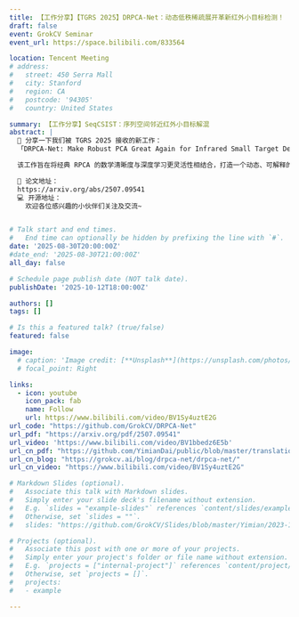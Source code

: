 ```yaml
---
title: 【工作分享】【TGRS 2025】DRPCA-Net：动态低秩稀疏展开革新红外小目标检测！
draft: false
event: GrokCV Seminar
event_url: https://space.bilibili.com/833564

location: Tencent Meeting
# address:
#   street: 450 Serra Mall
#   city: Stanford
#   region: CA
#   postcode: '94305'
#   country: United States

summary: 【工作分享】SeqCSIST：序列空间邻近红外小目标解混
abstract: |
  🚀 分享一下我们被 TGRS 2025 接收的新工作：
  「DRPCA-Net: Make Robust PCA Great Again for Infrared Small Target Detection」

  该工作旨在将经典 RPCA 的数学清晰度与深度学习更灵活性相结合，打造一个动态、可解释的红外小目标检测新范式。论文、代码均已发布，欢迎各位小伙伴们交流❤️

  📄 论文地址：
  https://arxiv.org/abs/2507.09541
  💻 开源地址：
    欢迎各位感兴趣的小伙伴们关注及交流~


# Talk start and end times.
#   End time can optionally be hidden by prefixing the line with `#`.
date: '2025-08-30T20:00:00Z'
#date_end: '2025-08-30T21:00:00Z'
all_day: false

# Schedule page publish date (NOT talk date).
publishDate: '2025-10-12T18:00:00Z'

authors: []
tags: []

# Is this a featured talk? (true/false)
featured: false

image:
  # caption: 'Image credit: [**Unsplash**](https://unsplash.com/photos/bzdhc5b3Bxs)'
  # focal_point: Right

links:
  - icon: youtube
    icon_pack: fab
    name: Follow
    url: https://www.bilibili.com/video/BV1Sy4uztE2G
url_code: "https://github.com/GrokCV/DRPCA-Net"
url_pdf: "https://arxiv.org/pdf/2507.09541"
url_video: 'https://www.bilibili.com/video/BV1bbedz6E5b'
url_cn_pdf: "https://github.com/YimianDai/public/blob/master/translation/2025-ICCV-DISTA-Net-CN-Translation.pdf"
url_cn_blog: "https://grokcv.ai/blog/drpca-net/drpca-net/"
url_cn_video: "https://www.bilibili.com/video/BV1Sy4uztE2G"

# Markdown Slides (optional).
#   Associate this talk with Markdown slides.
#   Simply enter your slide deck's filename without extension.
#   E.g. `slides = "example-slides"` references `content/slides/example-slides.md`.
#   Otherwise, set `slides = ""`.
#   slides: "https://github.com/GrokCV/Slides/blob/master/Yimian/2023-11-03-HADAR-Slides.pdf"

# Projects (optional).
#   Associate this post with one or more of your projects.
#   Simply enter your project's folder or file name without extension.
#   E.g. `projects = ["internal-project"]` references `content/project/deep-learning/index.md`.
#   Otherwise, set `projects = []`.
#   projects:
#   - example

---
```


